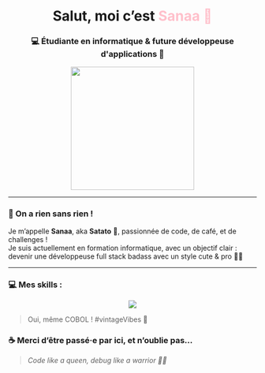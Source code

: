 <!-- README.md for Sanaa aka Satato -->

<h1 align="center">Salut, moi c’est <span style="color:pink;">Sanaa 🥔</span></h1>
<h3 align="center">💻 Étudiante en informatique & future développeuse d'applications 💖</h3>

<p align="center">
  <img src="file:///C:/Users/Sanaa/Downloads/t%C3%A9l%C3%A9chargement.gif" width="250" alt="" />
</p>

---

### 🌟 On a rien sans rien !

Je m’appelle **Sanaa**, aka **Satato** 🥔, passionnée de code, de café, et de challenges !  
Je suis actuellement en formation informatique, avec un objectif clair : devenir une développeuse full stack badass avec un style cute & pro 💼🌸

---

### 💻 Mes skills :

<p align="center">
  <img src="https://skillicons.dev/icons?i=html,css,js,java,python,sql" />
</p>

> Oui, même COBOL ! #vintageVibes 💾


### ☕ Merci d’être passé·e par ici, et n’oublie pas…

> *Code like a queen, debug like a warrior 💪👑*



